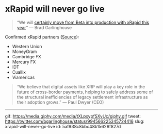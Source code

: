 # xRapid will never go live
    
> “We will [certainly move from Beta into production with xRapid this year](https://twitter.com/Ripple/status/991363821678678016)”
—  Brad Garlinghouse

Confirmed xRapid partners ([Source](https://www.businesswire.com/news/home/20180510005148/en/Ripple-Reports-Positive-Results-xRapid-Pilots)):
- Western Union
- MoneyGram
- Cambridge FX
- Mercury FX
- IDT
- Cuallix
- Viamericas

> “We believe that digital assets like XRP will play a key role in the future of cross-border payments, helping to safely address some of the structural inefficiencies of legacy settlement infrastructure as their adoption grows.”
—  Paul Dwyer (CEO)

---

gif: https://media.giphy.com/media/tXLpxypfSXvUc/giphy.gif
tweet: https://twitter.com/bgarlinghouse/status/994566225345724416
slug: xrapid-will-never-go-live
id: 5af938c8bbc48b15629f827d